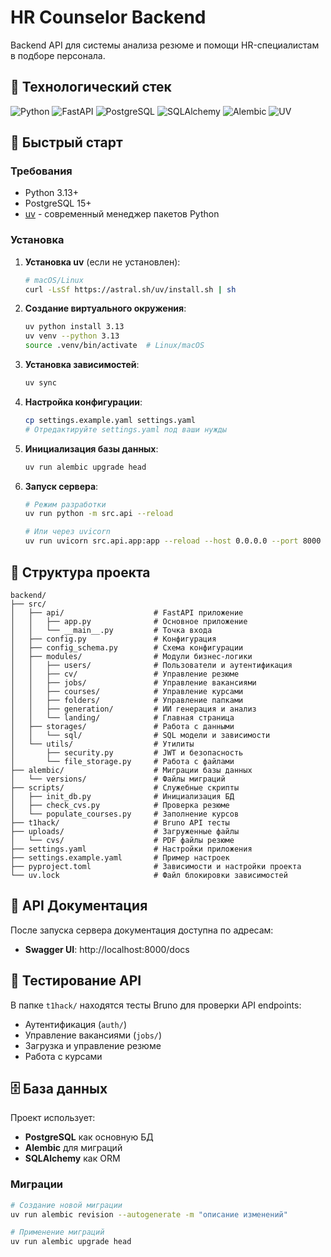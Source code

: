 # HR Counselor Backend

Backend API для системы анализа резюме и помощи HR-специалистам в подборе персонала.

## 🔧 Технологический стек

![Python](https://img.shields.io/badge/Python-3.13+-3776AB?style=flat&logo=python&logoColor=white)
![FastAPI](https://img.shields.io/badge/FastAPI-009688?style=flat&logo=fastapi&logoColor=white)
![PostgreSQL](https://img.shields.io/badge/PostgreSQL-15+-336791?style=flat&logo=postgresql&logoColor=white)
![SQLAlchemy](https://img.shields.io/badge/SQLAlchemy-1f425f?style=flat&logo=sqlalchemy&logoColor=white)
![Alembic](https://img.shields.io/badge/Alembic-663399?style=flat&logo=python&logoColor=white)
![UV](https://img.shields.io/badge/UV-package_manager-yellow?style=flat)

## 🚀 Быстрый старт

### Требования

- Python 3.13+
- PostgreSQL 15+
- [uv](https://docs.astral.sh/uv/) - современный менеджер пакетов Python

### Установка

1. **Установка uv** (если не установлен):
   ```bash
   # macOS/Linux
   curl -LsSf https://astral.sh/uv/install.sh | sh
   ```

2. **Создание виртуального окружения**:
   ```bash
   uv python install 3.13
   uv venv --python 3.13
   source .venv/bin/activate  # Linux/macOS
   ```

3. **Установка зависимостей**:
   ```bash
   uv sync
   ```

4. **Настройка конфигурации**:
   ```bash
   cp settings.example.yaml settings.yaml
   # Отредактируйте settings.yaml под ваши нужды
   ```

5. **Инициализация базы данных**:
   ```bash
   uv run alembic upgrade head
   ```

6. **Запуск сервера**:
   ```bash
   # Режим разработки
   uv run python -m src.api --reload
   
   # Или через uvicorn
   uv run uvicorn src.api.app:app --reload --host 0.0.0.0 --port 8000
   ```


## 📁 Структура проекта

```
backend/
├── src/
│   ├── api/                    # FastAPI приложение
│   │   ├── app.py              # Основное приложение
│   │   └── __main__.py         # Точка входа
│   ├── config.py               # Конфигурация
│   ├── config_schema.py        # Схема конфигурации
│   ├── modules/                # Модули бизнес-логики
│   │   ├── users/              # Пользователи и аутентификация
│   │   ├── cv/                 # Управление резюме
│   │   ├── jobs/               # Управление вакансиями
│   │   ├── courses/            # Управление курсами
│   │   ├── folders/            # Управление папками
│   │   ├── generation/         # ИИ генерация и анализ
│   │   └── landing/            # Главная страница
│   ├── storages/               # Работа с данными
│   │   └── sql/                # SQL модели и зависимости
│   └── utils/                  # Утилиты
│       ├── security.py         # JWT и безопасность
│       └── file_storage.py     # Работа с файлами
├── alembic/                    # Миграции базы данных
│   └── versions/               # Файлы миграций
├── scripts/                    # Служебные скрипты
│   ├── init_db.py              # Инициализация БД
│   ├── check_cvs.py            # Проверка резюме
│   └── populate_courses.py     # Заполнение курсов
├── t1hack/                     # Bruno API тесты
├── uploads/                    # Загруженные файлы
│   └── cvs/                    # PDF файлы резюме
├── settings.yaml               # Настройки приложения
├── settings.example.yaml       # Пример настроек
├── pyproject.toml              # Зависимости и настройки проекта
└── uv.lock                     # Файл блокировки зависимостей
```

## 🔌 API Документация

После запуска сервера документация доступна по адресам:
- **Swagger UI**: http://localhost:8000/docs

## 🧪 Тестирование API

В папке `t1hack/` находятся тесты Bruno для проверки API endpoints:
- Аутентификация (`auth/`)
- Управление вакансиями (`jobs/`)
- Загрузка и управление резюме
- Работа с курсами

## 🗄️ База данных

Проект использует:
- **PostgreSQL** как основную БД
- **Alembic** для миграций
- **SQLAlchemy** как ORM

### Миграции

```bash
# Создание новой миграции
uv run alembic revision --autogenerate -m "описание изменений"

# Применение миграций
uv run alembic upgrade head
```

